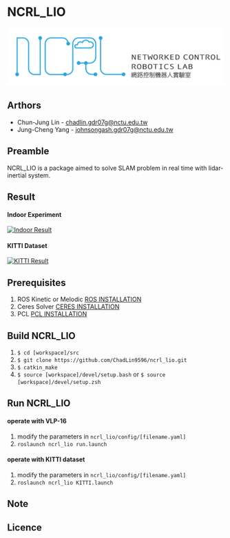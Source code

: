 # NCRL_LIO
![Image](LOGO.png?raw=true "Title")
## Arthors
* Chun-Jung Lin - chadlin.gdr07g@nctu.edu.tw
* Jung-Cheng Yang - johnsongash.gdr07g@nctu.edu.tw

## Preamble
NCRL_LIO is a package aimed to solve SLAM problem in real time with lidar-inertial system.
## Result
#### Indoor Experiment
[![Indoor Result](https://img.youtube.com/vi/r3dRgie8Ggc/0.jpg)](http://www.youtube.com/watch?v=r3dRgie8Ggc)

#### KITTI Dataset
[![KITTI Result](https://img.youtube.com/vi/B24UWVwRyC8/0.jpg)](http://www.youtube.com/watch?v=B24UWVwRyC8)

## Prerequisites
1. ROS Kinetic or Melodic [ROS INSTALLATION](http://wiki.ros.org/ROS/Installation)
2. Ceres Solver [CERES INSTALLATION](http://ceres-solver.org/installation.html)
3. PCL [PCL INSTALLATION](https://pointclouds.org/downloads/)

## Build NCRL_LIO
1. `$ cd [workspace]/src`
2. `$ git clone https://github.com/ChadLin9596/ncrl_lio.git`
3. `$ catkin_make`
4. `$ source [workspace]/devel/setup.bash` or
`$ source [workspace]/devel/setup.zsh`

## Run NCRL_LIO
#### operate with VLP-16
1. modify the parameters in `ncrl_lio/config/[filename.yaml]`
2. `roslaunch ncrl_lio run.launch`
#### operate with KITTI dataset
1. modify the parameters in `ncrl_lio/config/[filename.yaml]`
2. `roslaunch ncrl_lio KITTI.launch`

## Note


## Licence




